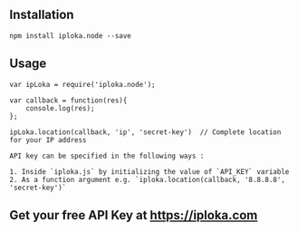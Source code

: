 
## Installation
```
npm install iploka.node --save
```

## Usage 
```
var ipLoka = require('iploka.node');

var callback = function(res){
    console.log(res);
};

ipLoka.location(callback, 'ip', 'secret-key')  // Complete location for your IP address

API key can be specified in the following ways : 

1. Inside `iploka.js` by initializing the value of `API_KEY` variable
2. As a function argument e.g. `iploka.location(callback, '8.8.8.8', 'secret-key')`

```
## Get your free API Key at https://iploka.com

